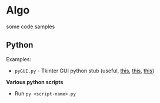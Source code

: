 # Algo
some code samples

## Python
  
Examples:
+ `pyGUI.py` - Tkinter GUI python stub (useful, [this](http://www.tutorialspoint.com/python/python_gui_programming.htm), [this](https://docs.python.org/3.1/library/tkinter.ttk.html#tkinter.ttk.Style.layout), [this](https://stackoverflow.com/questions/28551948/tkinter-look-theme-in-linux))

**Various python scripts**
- Run `py <script-name>.py`
